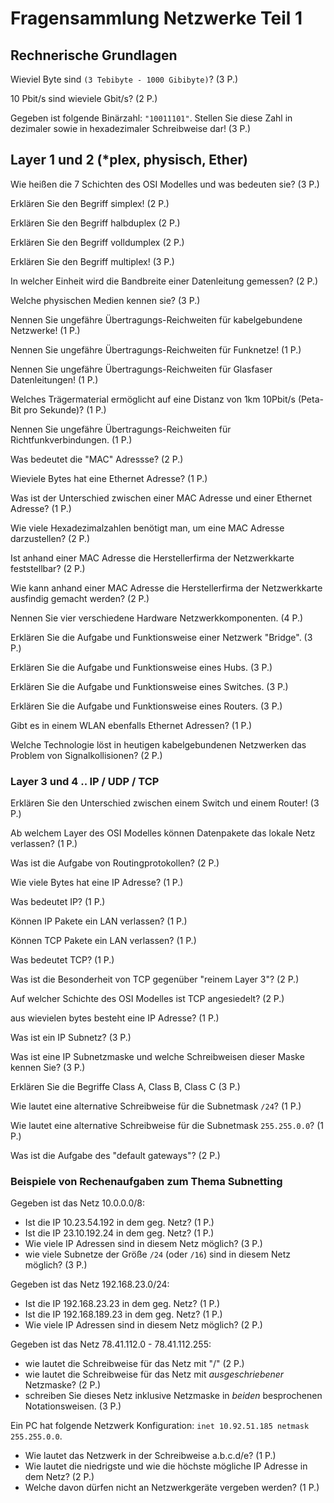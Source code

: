 # Fragensammlung Netzwerke Teil 1

## Rechnerische Grundlagen

Wieviel Byte sind `(3 Tebibyte - 1000 Gibibyte)`? (3 P.)

10 Pbit/s sind wieviele Gbit/s? (2 P.)

Gegeben ist folgende Binärzahl: `"10011101"`. Stellen Sie diese Zahl in dezimaler sowie in hexadezimaler Schreibweise dar! (3 P.)

## Layer 1 und 2 (\*plex, physisch, Ether)

Wie heißen die 7 Schichten des OSI Modelles und was bedeuten sie? (3 P.)

Erklären Sie den Begriff simplex! (2 P.)

Erklären Sie den Begriff halbduplex (2 P.)

Erklären Sie den Begriff volldumplex (2 P.)

Erklären Sie den Begriff multiplex! (3 P.)

In welcher Einheit wird die Bandbreite einer Datenleitung gemessen? (2 P.)

Welche physischen Medien kennen sie? (3 P.)

Nennen Sie ungefähre Übertragungs-Reichweiten für kabelgebundene Netzwerke! (1 P.)

Nennen Sie ungefähre Übertragungs-Reichweiten für Funknetze! (1 P.)

Nennen Sie ungefähre Übertragungs-Reichweiten für Glasfaser Datenleitungen! (1 P.)

Welches Trägermaterial ermöglicht auf eine Distanz von 1km 10Pbit/s (Peta-Bit pro Sekunde)? (1 P.)

Nennen Sie ungefähre Übertragungs-Reichweiten für Richtfunkverbindungen. (1 P.)

Was bedeutet die "MAC" Adressse? (2 P.)

Wieviele Bytes hat eine Ethernet Adresse? (1 P.)

Was ist der Unterschied zwischen einer MAC Adresse und einer Ethernet Adresse? (1 P.)

Wie viele Hexadezimalzahlen benötigt man, um eine MAC Adresse darzustellen? (2 P.)

Ist anhand einer MAC Adresse die Herstellerfirma der Netzwerkkarte feststellbar? (2 P.)

Wie kann anhand einer MAC Adresse die Herstellerfirma der Netzwerkkarte ausfindig gemacht werden? (2 P.)

Nennen Sie vier verschiedene Hardware Netzwerkkomponenten. (4 P.)

Erklären Sie die Aufgabe und Funktionsweise einer Netzwerk "Bridge". (3 P.)

Erklären Sie die Aufgabe und Funktionsweise eines Hubs. (3 P.)

Erklären Sie die Aufgabe und Funktionsweise eines Switches. (3 P.)

Erklären Sie die Aufgabe und Funktionsweise eines Routers. (3 P.)

Gibt es in einem WLAN ebenfalls Ethernet Adressen? (1 P.)

Welche Technologie löst in heutigen kabelgebundenen Netzwerken das Problem von Signalkollisionen? (2 P.)

### Layer 3 und 4 .. IP / UDP / TCP

Erklären Sie den Unterschied zwischen einem Switch und einem Router! (3 P.)

Ab welchem Layer des OSI Modelles können Datenpakete das lokale Netz verlassen? (1 P.)

Was ist die Aufgabe von Routingprotokollen? (2 P.)

Wie viele Bytes hat eine IP Adresse? (1 P.)

Was bedeutet IP? (1 P.)

Können IP Pakete ein LAN verlassen? (1 P.)

Können TCP Pakete ein LAN verlassen? (1 P.)

Was bedeutet TCP? (1 P.)

Was ist die Besonderheit von TCP gegenüber "reinem Layer 3"? (2 P.)

Auf welcher Schichte des OSI Modelles ist TCP angesiedelt? (2 P.)

aus wievielen bytes besteht eine IP Adresse? (1 P.)

Was ist ein IP Subnetz? (3 P.)

Was ist eine IP Subnetzmaske und welche Schreibweisen dieser Maske kennen Sie? (3 P.)

Erklären Sie die Begriffe Class A, Class B, Class C (3 P.)

Wie lautet eine alternative Schreibweise für die Subnetmask `/24`? (1 P.)

Wie lautet eine alternative Schreibweise für die Subnetmask `255.255.0.0`? (1 P.)

Was ist die Aufgabe des "default gateways"? (2 P.)

### Beispiele von Rechenaufgaben zum Thema Subnetting

Gegeben ist das Netz 10.0.0.0/8:

- Ist die IP 10.23.54.192 in dem geg. Netz? (1 P.)
- Ist die IP 23.10.192.24 in dem geg. Netz? (1 P.)
- Wie viele IP Adressen sind in diesem Netz möglich? (3 P.)
- wie viele Subnetze der Größe `/24` (oder `/16`) sind in diesem Netz möglich? (3 P.)

Gegeben ist das Netz 192.168.23.0/24:

- Ist die IP 192.168.23.23 in dem geg. Netz? (1 P.)
- Ist die IP 192.168.189.23 in dem geg. Netz? (1 P.)
- Wie viele IP Adressen sind in diesem Netz möglich? (2 P.)

Gegeben ist das Netz 78.41.112.0 - 78.41.112.255:

- wie lautet die Schreibweise für das Netz mit "/" (2 P.)
- wie lautet die Schreibweise für das Netz mit *ausgeschriebener* Netzmaske? (2 P.)
- schreiben Sie dieses Netz inklusive Netzmaske in *beiden* besprochenen Notationsweisen. (3 P.)

Ein PC hat folgende Netzwerk Konfiguration:
`inet 10.92.51.185 netmask 255.255.0.0`.

- Wie lautet das Netzwerk in der Schreibweise a.b.c.d/e? (1 P.)
- Wie lautet die niedrigste und wie die höchste mögliche IP Adresse in dem Netz? (2 P.)
- Welche davon dürfen nicht an Netzwerkgeräte vergeben werden? (1 P.)

